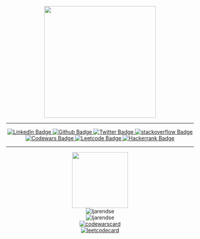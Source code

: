 
<div id="header" align="center">
  <img src="https://media.giphy.com/media/hqU2KkjW5bE2v2Z7Q2/giphy.gif" width="300"/>
</div>


<hr>
<div id="badges" align="center">
  <a href="https://www.linkedin.com/in/ljarendse/">
    <img src="https://img.shields.io/badge/LinkedIn-grey?style=for-the-badge&logo=linkedin&logoColor=white" alt="LinkedIn Badge"/>
  </a>
  <a href="https://github.com/ljarendse">
    <img src="https://img.shields.io/badge/github-grey?style=for-the-badge&logo=github&logoColor=white" alt="Github Badge"/>
  </a>
  <a href="https://twitter.com/ljarendse">
    <img src="https://img.shields.io/badge/Twitter-grey?style=for-the-badge&logo=twitter&logoColor=white" alt="Twitter Badge"/>
  </a>
    <a href="https://stackoverflow.com/users/11346616/ljarendse">
    <img src="https://img.shields.io/badge/stackoverflow-grey?style=for-the-badge&logo=stackoverflow&logoColor=white" alt="stackoverflow Badge"/>
  </a>
  <a href="https://www.codewars.com/users/%E3%82%AA%E3%82%B5%E3%83%A0">
    <img src="https://img.shields.io/badge/codewars-grey?style=for-the-badge&logo=codewars&logoColor=white" alt="Codewars Badge"/>
  </a>
   <a href="https://leetcode.com/LJArendse/">
    <img src="https://img.shields.io/badge/leetcode-grey?style=for-the-badge&logo=leetcode&logoColor=white" alt="Leetcode Badge"/>
  </a>
    <a href="https://www.hackerrank.com/ljarendse">
    <img src="https://img.shields.io/badge/hackerrank-grey?style=for-the-badge&logo=hackerrank&logoColor=white" alt="Hackerrank Badge"/>
  </a>
</div>
<hr>

<div id="header" align="center">
  <img src="https://media.giphy.com/media/KzJkzjggfGN5Py6nkT/giphy.gif" width="150"/>
</div>

<div align="center">
<!--![Anurag's GitHub stats](https://github-readme-stats.vercel.app/api?username=ljarendse&show_icons=true&theme=merko)-->
<img src="https://github-readme-stats.vercel.app/api?username=ljarendse&show_icons=true&theme=merko" alt="ljarendse" />
</div>

<div align="center">
<!--[![GitHub Streak](https://streak-stats.demolab.com/?user=ljarendse&theme=highcontrast))](https://git.io/streak-stats)-->
  <img src="https://streak-stats.demolab.com/?user=ljarendse&theme=highcontrast" alt="ljarendse" />
</div>

<!--https://github.com/DiniFarb/codewars_readme_stats-->
<!--![Codewars](https://github.r2v.ch/codewars?user=オサム&name=true&top_languages=true&stroke=%23BB432C)-->
<div align="center">
  <a href="https://www.codewars.com/users/%E3%82%AA%E3%82%B5%E3%83%A0">
    <img src="https://github.r2v.ch/codewars?user=オサム&name=true&top_languages=true&stroke=%23BB432C" alt="codewarscard"/>
  </a>
</div>


<!--https://github.com/JacobLinCool/LeetCode-Stats-Card-->
<!--![Leetcode Stats](https://leetcard.jacoblin.cool/LJArendse?theme=dark?ext=activity)-->
<div align="center">
  <a href="https://leetcode.com/LJArendse/">
    <img src="https://leetcard.jacoblin.cool/ljarendse?theme=dark&ext=activity" alt="leetcodecard"/>
  </a>
</div>


<!--<h2 align="center">Latest Project Contributions</h2>-->

<!--<div align="center">-->
<!--  <a href="https://github.com/ganyariya/gym-md">-->
<!--    <img src="https://github-readme-stats.vercel.app/api/pin/?username=ganyariya&repo=gym-md&theme=merko" alt="gym-md"/>-->
<!--  </a>-->
<!--</div>-->

<!--<div align="center">-->
<!--  <a href="https://github.com/awsdocs/aws-cloudformation-user-guide">-->
<!--    <img src="https://github-readme-stats.vercel.app/api/pin/?username=awsdocs&repo=aws-cloudformation-user-guide&theme=merko" alt="aws-cloudformation-user-guide"/>-->
<!--  </a>-->
<!--</div>-->

<!--<div align="center">-->
<!--  <a href="https://github.com/gameaischool2021members/change">-->
<!--    <img src="https://github-readme-stats.vercel.app/api/pin/?username=gameaischool2021members&repo=change&theme=merko" alt="change"/>-->
<!--  </a>-->
<!--</div> -->





